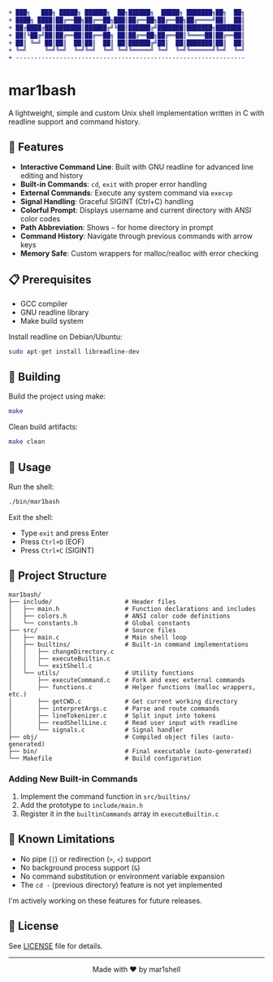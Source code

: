 ```diff
+ ███╗   ███╗ █████╗ ██████╗  ██╗██████╗  █████╗ ███████╗██╗  ██╗
+ ████╗ ████║██╔══██╗██╔══██╗███║██╔══██╗██╔══██╗██╔════╝██║  ██║
+ ██╔████╔██║███████║██████╔╝╚██║██████╔╝███████║███████╗███████║
+ ██║╚██╔╝██║██╔══██║██╔══██╗ ██║██╔══██╗██╔══██║╚════██║██╔══██║
+ ██║ ╚═╝ ██║██║  ██║██║  ██║ ██║██████╔╝██║  ██║███████║██║  ██║
+ ╚═╝     ╚═╝╚═╝  ╚═╝╚═╝  ╚═╝ ╚═╝╚═════╝ ╚═╝  ╚═╝╚══════╝╚═╝  ╚═╝
+ ---------------------------------------------------------------
```

# mar1bash

A lightweight, simple and custom Unix shell implementation written in C with readline support and command history.

## 🚀 Features

- **Interactive Command Line**: Built with GNU readline for advanced line editing and history
- **Built-in Commands**: `cd`, `exit` with proper error handling
- **External Commands**: Execute any system command via `execvp`
- **Signal Handling**: Graceful SIGINT (Ctrl+C) handling
- **Colorful Prompt**: Displays username and current directory with ANSI color codes
- **Path Abbreviation**: Shows `~` for home directory in prompt
- **Command History**: Navigate through previous commands with arrow keys
- **Memory Safe**: Custom wrappers for malloc/realloc with error checking

## 📋 Prerequisites

- GCC compiler
- GNU readline library
- Make build system

Install readline on Debian/Ubuntu:

```bash
sudo apt-get install libreadline-dev
```

## 🔧 Building

Build the project using make:

```bash
make
```

Clean build artifacts:

```bash
make clean
```

## 🎯 Usage

Run the shell:

```bash
./bin/mar1bash
```

Exit the shell:

- Type `exit` and press Enter
- Press `Ctrl+D` (EOF)
- Press `Ctrl+C` (SIGINT)

## 📁 Project Structure

```
mar1bash/
├── include/                    # Header files
│   ├── main.h                  # Function declarations and includes
│   ├── colors.h                # ANSI color code definitions
│   └── constants.h             # Global constants
├── src/                        # Source files
│   ├── main.c                  # Main shell loop
│   ├── builtins/               # Built-in command implementations
│   │   ├── changeDirectory.c
│   │   ├── executeBuiltin.c
│   │   └── exitShell.c
│   └── utils/                  # Utility functions
│       ├── executeCommand.c    # Fork and exec external commands
│       ├── functions.c         # Helper functions (malloc wrappers, etc.)
│       ├── getCWD.c            # Get current working directory
│       ├── interpretArgs.c     # Parse and route commands
│       ├── lineTokenizer.c     # Split input into tokens
│       ├── readShellLine.c     # Read user input with readline
│       └── signals.c           # Signal handler
├── obj/                        # Compiled object files (auto-generated)
├── bin/                        # Final executable (auto-generated)
└── Makefile                    # Build configuration

```

### Adding New Built-in Commands

1. Implement the command function in `src/builtins/`
2. Add the prototype to `include/main.h`
3. Register it in the `builtinCommands` array in `executeBuiltin.c`

## 🐛 Known Limitations

- No pipe (`|`) or redirection (`>`, `<`) support
- No background process support (`&`)
- No command substitution or environment variable expansion
- The `cd -` (previous directory) feature is not yet implemented

I'm actively working on these features for future releases.

## 📄 License

See [LICENSE](LICENSE) file for details.

---

<p align="center">Made with ❤️ by mar1shell</p>
